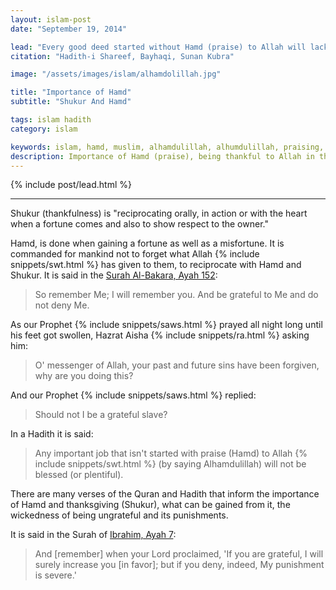 ```yaml
---
layout: islam-post
date: "September 19, 2014"

lead: "Every good deed started without Hamd (praise) to Allah will lack Barakah."
citation: "Hadith-i Shareef, Bayhaqi, Sunan Kubra"

image: "/assets/images/islam/alhamdolillah.jpg"

title: "Importance of Hamd"
subtitle: "Shukur And Hamd"

tags: islam hadith
category: islam

keywords: islam, hamd, muslim, alhamdulillah, alhumdulillah, praising, thankful, greatful
description: Importance of Hamd (praise), being thankful to Allah in the good and the bad times.
---
```


{% include post/lead.html %}

***

Shukur (thankfulness) is "reciprocating orally, in action or with the heart when a fortune comes and also to show respect to the owner."

Hamd, is done when gaining a fortune as well as a misfortune. It is commanded for mankind not to forget what Allah {% include snippets/swt.html %} has given to them, to reciprocate with Hamd and Shukur. It is said in the <a href="http://quran.com/2/152" target="_blank">Surah Al-Bakara, Ayah 152</a>:

> So remember Me; I will remember you. And be grateful to Me and do not deny Me.

As our Prophet {% include snippets/saws.html %} prayed all night long until his feet got swollen, Hazrat Aisha {% include snippets/ra.html %} asking him:

> O' messenger of Allah, your past and future sins have been forgiven, why are you doing this?

And our Prophet {% include snippets/saws.html %} replied:

> Should not I be a grateful slave?

In a Hadith it is said:

> Any important job that isn't started with praise (Hamd) to Allah {% include snippets/swt.html %} (by saying Alhamdulillah) will not be blessed (or plentiful).

There are many verses of the Quran and Hadith that inform the importance of Hamd and thanksgiving (Shukur), what can be gained from it, the wickedness of being ungrateful and its punishments.

It is said in the Surah of <a href="http://quran.com/14/7" target="_blank">Ibrahim, Ayah 7</a>:

> And [remember] when your Lord proclaimed, 'If you are grateful, I will surely increase you [in favor]; but if you deny, indeed, My punishment is severe.'
